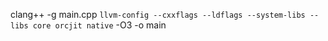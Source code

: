 clang++ -g main.cpp `llvm-config --cxxflags --ldflags --system-libs --libs core orcjit native` -O3 -o main

